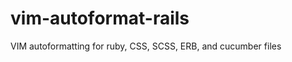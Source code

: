 vim-autoformat-rails
====================

VIM autoformatting for ruby, CSS, SCSS, ERB, and cucumber files